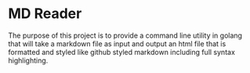 # MD Reader

The purpose of this project is to provide a command line utility in golang that will take a markdown file as input and output an html file that is formatted and styled like github styled markdown including full syntax highlighting.
